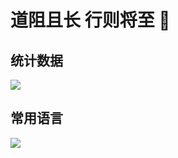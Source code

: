 # 道阻且长 行则将至 👋

## 统计数据

<a href="https://github.com/anuraghazra/github-readme-stats">
  <img src="https://github-readme-stats.vercel.app/api?username=coder-hxl&theme=tokyonight&show_icons=true" />
</a>

## 常用语言

<a href="https://github.com/anuraghazra/github-readme-stats">
  <img src="https://github-readme-stats.vercel.app/api/top-langs/?username=coder-hxl&layout=compact" />
</a>


<!--
**coder-hxl/coder-hxl** is a ✨ _special_ ✨ repository because its `README.md` (this file) appears on your GitHub profile.

Here are some ideas to get you started:

- 🔭 I’m currently working on ...
- 🌱 I’m currently learning ...
- 👯 I’m looking to collaborate on ...
- 🤔 I’m looking for help with ...
- 💬 Ask me about ...
- 📫 How to reach me: ...
- 😄 Pronouns: ...
- ⚡ Fun fact: ...
-->
